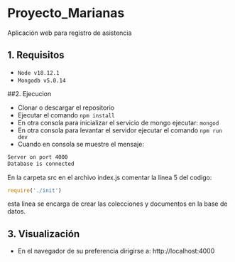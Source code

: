 # Proyecto_Marianas
Aplicación web para registro de asistencia

## 1. Requisitos

- `Node v18.12.1`
- `Mongodb v5.0.14`

##2. Ejecucion

- Clonar o descargar el repositorio
- Ejecutar el comando `npm install`
- En otra consola para inicializar el servicio de mongo ejecutar: ```mongod```
- En otra consola para levantar el servidor ejecutar el comando ```npm run dev``` 
- Cuando en consola se muestre el mensaje:
```cmd
Server on port 4000
Database is connected
 ```
 En la carpeta src en el archivo index.js comentar la linea 5 del codigo: 
 ```js
 require('./init') 
 ```
 esta linea se encarga de crear las colecciones y documentos en la base de datos.

## 3. Visualización

- En el navegador de su preferencia dirigirse a: http://localhost:4000

